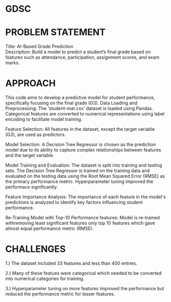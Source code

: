 # GDSC
# PROBLEM STATEMENT
Title: AI-Based Grade Prediction <br>
Description:
Build a model to predict a student’s final grade based on features such as
attendance, participation, assignment scores, and exam marks.

# APPROACH
This code aims to develop a predictive model for student performance, specifically focusing on the final grade (G3).
Data Loading and Preprocessing: The 'student-mat.csv' dataset is loaded using Pandas. Categorical features are converted to numerical representations using label encoding to facilitate model training.

Feature Selection: All features in the dataset, except the target variable (G3), are used as predictors.

Model Selection: A Decision Tree Regressor is chosen as the prediction model due to its ability to capture complex relationships between features and the target variable.

Model Training and Evaluation: The dataset is split into training and testing sets. The Decision Tree Regressor is trained on the training data and evaluated on the testing data using the Root Mean Squared Error (RMSE) as the primary performance metric.
Hyperparameter tuning improved the performace significantly.

Feature Importance Analysis: The importance of each feature in the model's predictions is analyzed to identify key factors influencing student performance.

Re-Training Model with Top-10 Performance features: Model is re-trained withremoving least significant features only top 10 features which gave almost equal performance metric (RMSE).

# CHALLENGES
1.) The dataset included 33 features and less than 400 entries.  

2.) Many of these featues were categorical which needed to be converted into numerical categories for training.  

3.) Hyperparameter tuning on more features improved the performance but reduced the performance metric for lesser features.
